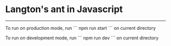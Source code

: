 <h1>Langton's ant in Javascript</h1>
<hr>
<p>To run on production mode, run ``` npm run start ``` on current directory</p>
<p>To run on development mode, run ``` npm run dev ``` on current directory</p>
